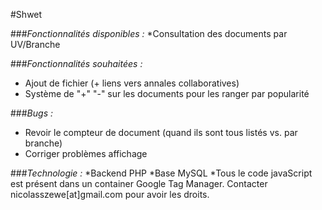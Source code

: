 #Shwet

###*Fonctionnalités disponibles :*
*Consultation des documents par UV/Branche

###*Fonctionnalités souhaitées :* 
* Ajout de fichier (+ liens vers annales collaboratives)
* Système de "+" "-" sur les documents pour les ranger par popularité

###*Bugs :*
* Revoir le compteur de document (quand ils sont tous listés vs. par branche)
* Corriger problèmes affichage

###*Technologie :*
*Backend PHP
*Base MySQL
*Tous le code javaScript est présent dans un container Google Tag Manager. Contacter nicolasszewe[at]gmail.com pour avoir les droits. 

